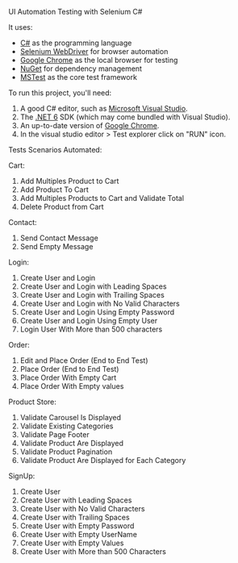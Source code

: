 UI Automation Testing with Selenium C#


It uses:

* [C#](https://learn.microsoft.com/en-us/dotnet/csharp/) as the programming language
* [Selenium WebDriver](https://www.selenium.dev/) for browser automation
* [Google Chrome](https://www.google.com/chrome/downloads/) as the local browser for testing
* [NuGet](https://www.nuget.org/) for dependency management
* [MSTest](https://learn.microsoft.com/en-us/dotnet/core/testing/unit-testing-with-mstest) as the core test framework

To run this project, you'll need:

1. A good C# editor, such as [Microsoft Visual Studio](https://visualstudio.microsoft.com/).
2. The [.NET 6](https://dotnet.microsoft.com/en-us/download/dotnet/7.0) SDK (which may come bundled with Visual Studio).
3. An up-to-date version of [Google Chrome](https://www.google.com/chrome/downloads/).
4. In the visual studio editor > Test explorer click on "RUN" icon.

Tests Scenarios Automated:

Cart:

1. Add Multiples Product to Cart
2. Add Product To Cart
3. Add Multiples Products to Cart and Validate Total
4. Delete Product from Cart

Contact:

1. Send Contact Message
2. Send Empty Message

Login:

1. Create User and Login
2. Create User and Login with Leading Spaces
3. Create User and Login with Trailing Spaces
4. Create User and Login with No Valid Characters
5. Create User and Login Using Empty Password
6. Create User and Login Using Empty User
7. Login User With More than 500 characters

Order:

1. Edit and Place Order (End to End Test)
2. Place Order (End to End Test)
3. Place Order With Empty Cart
4. Place Order With Empty values

Product Store:

1. Validate Carousel Is Displayed
2. Validate Existing Categories
3. Validate Page Footer
4. Validate Product Are Displayed
5. Validate Product Pagination
6. Validate Product Are Displayed for Each Category

SignUp:

1. Create User
2. Create User with Leading Spaces
3. Create User with No Valid Characters
4. Create User with Trailing Spaces
5. Create User with Empty Password
6. Create User with Empty UserName
7. Create User with Empty Values
8. Create User with More than 500 Characters
